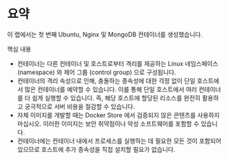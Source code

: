 # 요약

이 랩에서는 첫 번째 Ubuntu, Nginx 및 MongoDB 컨테이너를 생성했습니다.

핵심 내용

- 컨테이너는 다른 컨테이너 및 호스트로부터 격리를 제공하는 Linux 네임스페이스 (namespace) 와 제어 그룹 (control group) 으로 구성됩니다.
- 컨테이너의 격리 속성으로 인해, 충돌하는 종속성에 대한 걱정 없이 단일 호스트에서 많은 컨테이너를 예약할 수 있습니다. 이를 통해 단일 호스트에서 여러 컨테이너를 더 쉽게 실행할 수 있습니다. 즉, 해당 호스트에 할당된 리소스를 완전히 활용하고 궁극적으로 서버 비용을 절감할 수 있습니다.
- 자체 이미지를 개발할 때는 Docker Store 에서 검증되지 않은 콘텐츠를 사용하지 마십시오. 이러한 이미지는 보안 취약점이나 악성 소프트웨어를 포함할 수 있습니다.
- 컨테이너에는 컨테이너 내에서 프로세스를 실행하는 데 필요한 모든 것이 포함되어 있으므로 호스트에 추가 종속성을 직접 설치할 필요가 없습니다.
